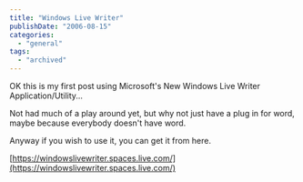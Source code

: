 ```yaml
---
title: "Windows Live Writer"
publishDate: "2006-08-15"
categories: 
  - "general"
tags:
  - "archived"
---
```


OK this is my first post using Microsoft's New Windows Live Writer Application/Utility...

Not had much of a play around yet, but why not just have a plug in for word, maybe because everybody doesn't have word.

Anyway if you wish to use it, you can get it from here.

[https://windowslivewriter.spaces.live.com/](https://windowslivewriter.spaces.live.com/)
